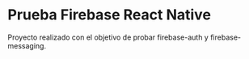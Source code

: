 # Prueba Firebase React Native

Proyecto realizado con el objetivo de probar firebase-auth y firebase-messaging.
